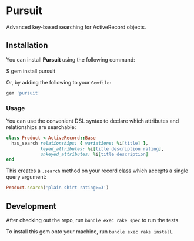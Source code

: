 # Pursuit

Advanced key-based searching for ActiveRecord objects.

## Installation

You can install **Pursuit** using the following command:

  $ gem install pursuit

Or, by adding the following to your `Gemfile`:

```ruby
gem 'pursuit'
```

### Usage

You can use the convenient DSL syntax to declare which attributes and relationships are searchable:

```ruby
class Product < ActiveRecord::Base
  has_search relationships: { variations: %i[title] },
             keyed_attributes: %i[title description rating],
             unkeyed_attributes: %i[title description]
end
```

This creates a ```.search``` method on your record class which accepts a single query argument:

```ruby
Product.search('plain shirt rating>=3')
```

## Development

After checking out the repo, run `bundle exec rake spec` to run the tests.

To install this gem onto your machine, run `bundle exec rake install`.
